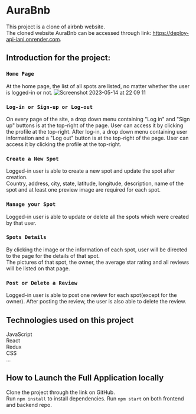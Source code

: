 
# AuraBnb

This project is a clone of airbnb website.\
The cloned website AuraBnb can be accessed through link: https://deploy-api-iani.onrender.com.


## Introduction for the project:

### `Home Page`

At the home page, the list of all spots are listed, no matter whether the user is logged-in or not.
![Screenshot 2023-05-14 at 22 09 11](https://github.com/JENLIU2023/API-project/assets/123348326/c44110ee-4e8d-4c14-a0bf-af554cd7ae51)


### `Log-in or Sign-up or Log-out`

On every page of the site, a drop down menu containing "Log in" and "Sign up" buttons is at the top-right of the page. User can access it by clicking the profile at the top-right.
After log-in, a drop down menu containing user information and a "Log out" button is at the top-right of the page. User can access it by clicking the profile at the top-right.

### `Create a New Spot`

Logged-in user is able to create a new spot and update the spot after creation.\
Country, address, city, state, latitude, longitude, description, name of the spot and at least one preview image are required for each spot.

### `Manage your Spot`

Logged-in user is able to update or delete all the spots which were created by that user.

### `Spots Details`

By clicking the image or the information of each spot, user will be directed to the page for the details of that spot.\
The pictures of that spot, the owner, the average star rating and all reviews will be listed on that page.

### `Post or Delete a Review`

Logged-in user is able to post one review for each spot(except for the owner). After posting the review, the user is also able to delete the review.

## Technologies used on this project

JavaScript\
React\
Redux\
CSS\
...

## How to Launch the Full Application locally

Clone the project through the link on GitHub.\
Run `npm install` to install dependencies. Run `npm start` on both frontend and backend repo.
